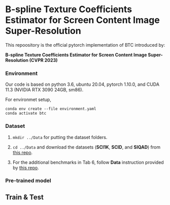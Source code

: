 # B-spline Texture Coefficients Estimator for Screen Content Image Super-Resolution
This repoository is the official pytorch implementation of BTC introduced by:

**B-spline Texture Coefficients Estimator for Screen Content Image Super-Resolution (CVPR 2023)**

### Environment
Our code is based on python 3.6, ubuntu 20.04, pytorch 1.10.0, and CUDA 11.3 (NVIDIA RTX 3090 24GB, sm86).

For environmet setup,
```
conda env create --file environment.yaml
conda activate btc
```

### Dataset

1. `mkdir ../Data` for putting the dataset folders.

2. `cd ../Data` and download the datasets (**SCI1K**, **SCID**, and **SIQAD**) from [this repo](https://github.com/codyshen0000/ITSRN/tree/main/Data).

3. For the additional benchmarks in Tab 6, follow **Data** instruction provided by [this repo](https://github.com/yinboc/liif).


### Pre-trained model


## Train & Test
